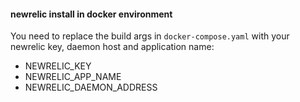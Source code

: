 #### newrelic install in docker environment

You need to replace the build args in `docker-compose.yaml` with your newrelic key, daemon host and application name:

* NEWRELIC_KEY
* NEWRELIC_APP_NAME
* NEWRELIC_DAEMON_ADDRESS